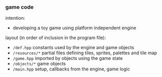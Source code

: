 ### game code

intention:
* developing a toy game using platform independent engine

layout (in order of inclusion in the program file):
* `/def.hpp` constants used by the engine and game objects
* `/resources/*` partial files defining tiles, sprites, palettes and tile map
* `/game.hpp` imported by objects using the game state
* `/objects/*` game objects
* `/main.hpp` setup, callbacks from the engine, game logic
